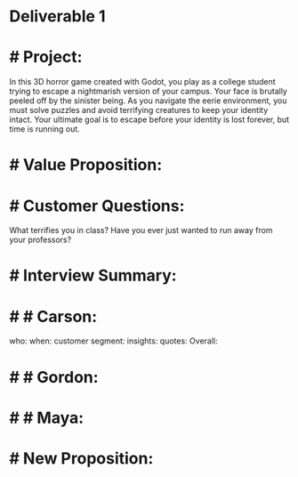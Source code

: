 # Deliverable 1

# # Project:
In this 3D horror game created with Godot, you play as a college student trying to escape a nightmarish version of your campus. Your face is brutally peeled off by the sinister being. As you navigate the eerie environment, you must solve puzzles and avoid terrifying creatures to keep your identity intact. Your ultimate goal is to escape before your identity is lost forever, but time is running out.
# # Value Proposition:

# # Customer Questions:
What terrifies you in class? Have you ever just wanted to run away from your professors?
# #  Interview Summary:

# # # Carson:
who:
when:
customer segment:
insights:
quotes:
Overall:
# # # Gordon:

# # # Maya:

# # New Proposition: 
